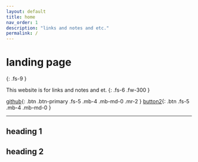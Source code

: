 ```yaml
---
layout: default
title: home
nav_order: 1
description: "links and notes and etc."
permalink: /
---
```


# landing page
{: .fs-9 }

This website is for links and notes and et.
{: .fs-6 .fw-300 }

[github](/hello-world/content/github/Github/){: .btn .btn-primary .fs-5 .mb-4 .mb-md-0 .mr-2 } [button2](#heading-2){: .btn .fs-5 .mb-4 .mb-md-0 }

---

## heading 1

## heading 2
